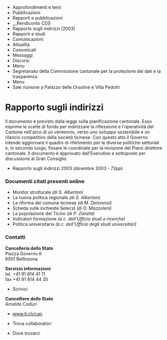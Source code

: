   * Approfondimenti e temi
  * Pubblicazioni
  * Rapporti e pubblicazioni
  *  __Rendiconto CDS
  * Rapporto sugli indirizzi (2003)
  * Rapporti e studi
  * Comunicazioni
  * Attualità
  * Comunicati
  * Messaggi
  * Discorsi
  * Menu
  * Segretariato della Commissione cantonale per la protezione dei dati e la trasparenza
  * Menu
  * Sale riunione a Palazzo delle Orsoline e Villa Pedotti

#  Rapporto sugli indirizzi

Il documento è previsto dalla legge sulla pianificazione cantonale. Esso
esprime le scelte di fondo per indirizzare la riflessione e l'operatività del
Cantone nell'arco di un ventennio, verso uno sviluppo sostenibile e un
rilancio competitivo della società ticinese. Con questo atto il Governo
intende aggiornare il quadro di riferimento per le diverse politiche
settoriali e, in secondo luogo, fissare le coordinate per la revisione del
Piano direttore cantonale. Il documento è approvato dall'Esecutivo e
sottoposto per discussione al Gran Consiglio.

  * Rapporto sugli indirizzi 2003 (dicembre 2003 - 72pp)

### Documenti citati presenti online

  * Monitor strutturale _(di S. Alberton)_
  * La nuova politica regionale _(di S. Alberton)_
  * La riforma del comune ticinese _(di M. Delorenzi)_
  * Scheda sulle inchieste Selecst _(di O. Mazzoleni)_
  * La popolazione del Ticino _(di P. Zanetti)_
  * Indicatori formazione _(a c. dell'Ufficio studi e ricerche)_
  * Politica universitaria _(a c. dell'Ufficio degli studi universitari)_

###  Contatti

**Cancelleria dello Stato**  
Piazza Governo 6  
6501 Bellinzona

 **Servizio informazioni**  
tel. +41 91 814 41 11  
fax +41 91 814 44 35  

  * Scrivici

 **Cancelliere dello Stato**  
Arnoldo Coduri

  * www.ti.ch/can

  * Trova collaboratori

  * Dove trovarci

